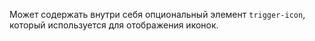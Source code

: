 Может содержать внутри себя опциональный элемент `trigger-icon`, который используется для отображения иконок.
